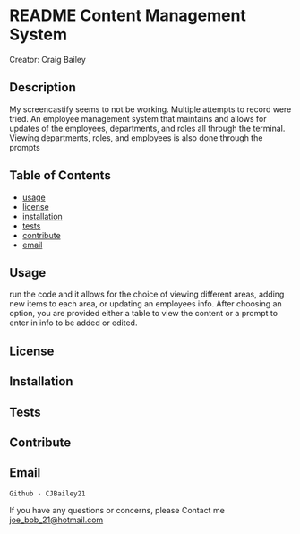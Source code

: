 # README Content Management System

  Creator: Craig Bailey

  ## Description


  My screencastify seems to not be working. Multiple attempts to record were tried.
  An employee management system that maintains and allows for updates of the employees, departments, and roles all through the terminal. Viewing departments, roles, and employees is also done through the prompts

  ## Table of Contents

  - [usage](#usage)
  - [license](#license)
  - [installation](#installation)
  - [tests](#tests)
  - [contribute](#contribute)
  - [email](#email)

  ## Usage

  run the code and it allows for the choice of viewing different areas, adding new items to each area, or updating an employees info. After choosing an option, you are provided either a table to view the content or a prompt to enter in info to be added or edited.

  ## License



  ## Installation

  

  ## Tests

  

  ## Contribute

  

  ## Email
    Github - CJBailey21
  If you have any questions or concerns, please Contact me joe_bob_21@hotmail.com
